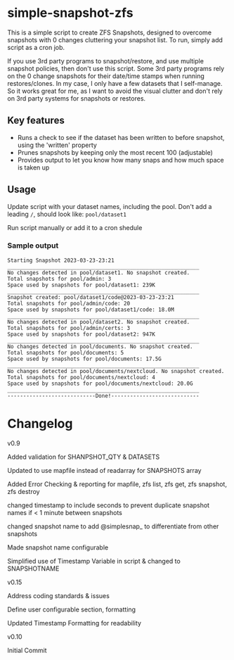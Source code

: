 # simple-snapshot-zfs

This is a simple script to create ZFS Snapshots, designed to overcome snapshots with 0 changes cluttering your snapshot list.
To run, simply add script as a cron job.

If you use 3rd party programs to snapshot/restore, and use multiple snapshot policies, then don't use this script.  Some 3rd party programs rely on the 0 change snapshots for their date/time stamps when running restores/clones.
In my case, I only have a few datasets that I self-manage.  So it works great for me, as I want to avoid the visual clutter and don't rely on 3rd party systems for snapshots or restores.

## Key features

* Runs a check to see if the dataset has been written to before snapshot, using the 'written' property
* Prunes snapshots by keeping only the most recent 100 (adjustable)
* Provides output to let you know how many snaps and how much space is taken up

## Usage

Update script with your dataset names, including the pool.  Don't add a leading `/`, should look like: `pool/dataset1`

Run script manually or add it to a cron shedule

### Sample output

```
Starting Snapshot 2023-03-23-23:21
_____________________________________________________________
No changes detected in pool/dataset1. No snapshot created.
Total snapshots for pool/admin: 3
Space used by snapshots for pool/dataset1: 239K
_____________________________________________________________
Snapshot created: pool/dataset1/code@2023-03-23-23:21
Total snapshots for pool/admin/code: 20
Space used by snapshots for pool/dataset1/code: 18.0M
_____________________________________________________________
No changes detected in pool/dataset2. No snapshot created.
Total snapshots for pool/admin/certs: 3
Space used by snapshots for pool/dataset2: 947K
_____________________________________________________________
No changes detected in pool/documents. No snapshot created.
Total snapshots for pool/documents: 5
Space used by snapshots for pool/documents: 17.5G
_____________________________________________________________
No changes detected in pool/documents/nextcloud. No snapshot created.
Total snapshots for pool/documents/nextcloud: 4
Space used by snapshots for pool/documents/nextcloud: 20.0G
_____________________________________________________________
----------------------------Done!----------------------------

```

# Changelog

v0.9

Added validation for SHANPSHOT_QTY & DATASETS

Updated to use mapfile instead of readarray for SNAPSHOTS array

Added Error Checking & reporting for mapfile, zfs list, zfs get, zfs snapshot, zfs destroy

changed timestamp to include seconds to prevent duplicate snapshot names if < 1 minute between snapshots

changed snapshot name to add @simplesnap_ to differentiate from other snapshots

Made snapshot name configurable

Simplified use of Timestamp Variable in script & changed to SNAPSHOTNAME

v0.15 

Address coding standards & issues

Define user configurable section, formatting

Updated Timestamp Formatting for readability

v0.10

Initial Commit
